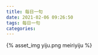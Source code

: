 ```yaml
---
title: 每日一句
date: 2021-02-06 09:26:50
tags: 每日一句
categories: 
---
```


{% asset_img yiju.png meiriyiju %}